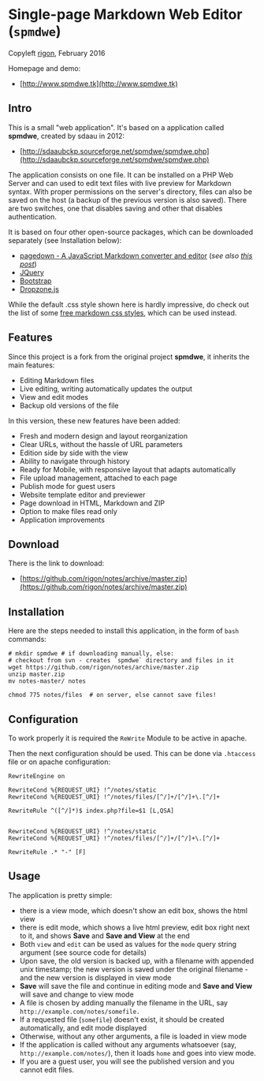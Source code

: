 Single-page Markdown Web Editor (`spmdwe`)
===
Copyleft [rigon](http://www.rigon.tk), February 2016

Homepage and demo:

* [http://www.spmdwe.tk](http://www.spmdwe.tk)


Intro
---

This is a small "web application". It's based on a application called **spmdwe**, created by sdaau in 2012:

* [http://sdaaubckp.sourceforge.net/spmdwe/spmdwe.php](http://sdaaubckp.sourceforge.net/spmdwe/spmdwe.php) 

The application consists on one file. It can be installed on a PHP Web Server and can used to edit text files with live preview for Markdown syntax. With proper permissions on the server's directory, files can also be saved on the host (a backup of the previous version is also saved). There are two switches, one that disables saving and other that disables authentication.

It is based on four other open-source packages, which can be downloaded separately (see Installation below):

* [pagedown - A JavaScript Markdown converter and editor](http://code.google.com/p/pagedown/) (_see also [this post](http://stackoverflow.com/a/135155/277826)_)
* [JQuery](http://jquery.com/)
* [Bootstrap](http://getbootstrap.com/)
* [Dropzone.js](http://www.dropzonejs.com/)

While the default .css style shown here is hardly impressive, do check out the list of some [free markdown css styles](markdown_styles), which can be used instead.

Features
---
Since this project is a fork from the original project **spmdwe**, it inherits the main features:

* Editing Markdown files
* Live editing, writing automatically updates the output
* View and edit modes
* Backup old versions of the file

In this version, these new features have been added:

* Fresh and modern design and layout reorganization
* Clear URLs, without the hassle of URL parameters
* Edition side by side with the view
* Ability to navigate through history
* Ready for Mobile, with responsive layout that adapts automatically
* File upload management, attached to each page
* Publish mode for guest users
* Website template editor and previewer
* Page download in HTML, Markdown and ZIP
* Option to make files read only
* Application improvements

Download
---
There is the link to download:

* [https://github.com/rigon/notes/archive/master.zip](https://github.com/rigon/notes/archive/master.zip)

Installation
---

Here are the steps needed to install this application, in the form of `bash` commands:

    # mkdir spmdwe # if downloading manually, else:
    # checkout from svn - creates `spmdwe` directory and files in it
    wget https://github.com/rigon/notes/archive/master.zip
    unzip master.zip
    mv notes-master/ notes

    chmod 775 notes/files  # on server, else cannot save files!


Configuration
---
To work properly it is required the ```ReWrite``` Module to be active in apache.

Then the next configuration should be used. This can be done via `.htaccess` file or on apache configuration:

    RewriteEngine on
    
    RewriteCond %{REQUEST_URI} !^/notes/static
    RewriteCond %{REQUEST_URI} !^/notes/files/[^/]+/[^/]+\.[^/]+
    
    RewriteRule ^([^/]*)$ index.php?file=$1 [L,QSA]
    
    
    RewriteCond %{REQUEST_URI} !^/notes/static
    RewriteCond %{REQUEST_URI} !^/notes/files/[^/]+/[^/]+\.[^/]+
    
    RewriteRule .* "-" [F]



Usage
----

The application is pretty simple:

* there is a view mode, which doesn't show an edit box, shows the html view
* there is edit mode, which shows a live html preview, edit box right next to it, and shows **Save** and **Save and View** at the end
* Both `view` and `edit` can be used as values for the `mode` query string argument (see source code for details)
* Upon save, the old version is backed up, with a filename with appended unix timestamp; the new version is saved under the original filename - and the new version is displayed in view mode
* **Save** will save the file and continue in editing mode and **Save and View** will save and change to view mode
* A file is chosen by adding manually the filename in the URL, say `http://example.com/notes/somefile.`
* If a requested file (`somefile`) doesn't exist, it should be created automatically, and edit mode displayed
* Otherwise, without any other arguments, a file is loaded in view mode
* If the application is called without any arguments whatsoever (say, `http://example.com/notes/`), then it loads `home` and goes into view mode.
* If you are a guest user, you will see the published version and you cannot edit files.
